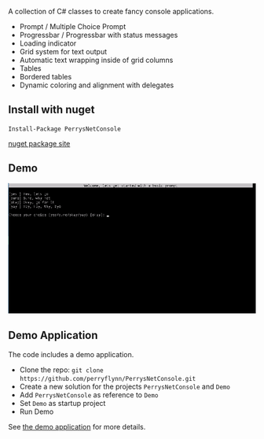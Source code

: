 A collection of C# classes to create fancy console applications.

- Prompt / Multiple Choice Prompt
- Progressbar / Progressbar with status messages
- Loading indicator
- Grid system for text output
- Automatic text wrapping inside of grid columns
- Tables
- Bordered tables
- Dynamic coloring and alignment with delegates

## Install with nuget

```
Install-Package PerrysNetConsole
```

[nuget package site](https://www.nuget.org/packages/PerrysNetConsole/1.0.0)

## Demo

![Demo image](./doc/Demo-2017-09-18%2019-56.gif)

## Demo Application

The code includes a demo application.

- Clone the repo: `git clone https://github.com/perryflynn/PerrysNetConsole.git`
- Create a new solution for the projects `PerrysNetConsole` and `Demo`
- Add `PerrysNetConsole` as reference to `Demo`
- Set `Demo` as startup project
- Run Demo

See [the demo application](./Demo/Program.cs) for more details.
